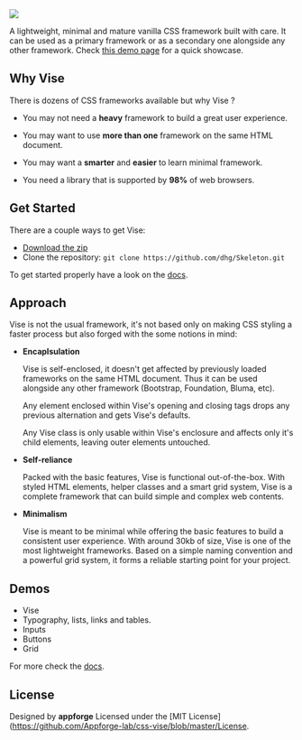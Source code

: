 <img src="http://appforgelab.com/banner37.svg"/>

A lightweight, minimal and mature vanilla CSS framework built with care. It can be used as a primary framework or as a secondary one alongside any other framework. Check [this demo page](http://appforgelab.com/vise/) for a quick showcase.

## Why Vise

There is dozens of CSS frameworks available but why Vise ?

- You may not need a **heavy** framework to build a great user experience. 

- You may want to use **more than one** framework on the same HTML document.

- You may want a **smarter** and **easier** to learn minimal framework.

- You need a library that is supported by **98%** of web browsers.

## Get Started

There are a couple ways to get Vise:

- [Download the zip](https://github.com/dhg/Skeleton/releases/download/2.0.4/Skeleton-2.0.4.zip)
- Clone the repository: `git clone https://github.com/dhg/Skeleton.git` 

To get started properly have a look on the [docs]().

## Approach

Vise is not the usual framework, it's not based only on making CSS styling a faster process but also forged with the some notions in mind:

- **Encaplsulation**

  Vise is self-enclosed, it doesn't get affected by previously loaded frameworks on the same HTML document. Thus it can be used alongside any other framework (Bootstrap, Foundation, Bluma, etc).

  Any element enclosed within Vise's opening and closing tags drops any previous alternation and gets Vise's defaults.

  Any Vise class is only usable within Vise's enclosure and affects only it's child elements, leaving outer elements untouched.

- **Self-reliance**

  Packed with the basic features, Vise is functional out-of-the-box. With styled HTML elements, helper classes and a smart grid system, Vise is a complete framework that can build simple and complex web contents.

- **Minimalism**

  Vise is meant to be minimal while offering the basic features to build a consistent user experience. With around 30kb of size, Vise is one of the most lightweight frameworks. Based on a simple naming convention and a powerful grid system, it forms a reliable starting point for your project.

## Demos

- Vise
- Typography, lists, links and tables.
- Inputs
- Buttons
- Grid

For more check the [docs]().

## License

Designed by **appforge** Licensed under the [MIT License](https://github.com/Appforge-lab/css-vise/blob/master/License.
